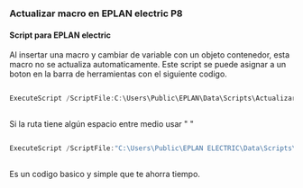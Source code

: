 ### Actualizar macro en EPLAN electric P8
#### Script para EPLAN electric

  Al insertar una macro y cambiar de variable con un objeto contenedor, esta macro no se actualiza automaticamente.
  Este script se puede asignar a un boton en la barra de herramientas con el siguiente codigo.
  ```C#

  ExecuteScript /ScriptFile:C:\Users\Public\EPLAN\Data\Scripts\Actualizarmacro.cs
    
```
Si la ruta tiene algún espacio entre medio usar " "
  ```C#

  ExecuteScript /ScriptFile:"C:\Users\Public\EPLAN ELECTRIC\Data\Scripts\Actualizarmacro.cs"
    
```
Es un codigo basico y simple que te  ahorra tiempo.

